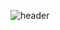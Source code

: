 <!--   <div align=center>
	[![Hits](https://hits.seeyoufarm.com/api/count/incr/badge.svg?url=https%3A%2F%2Fgithub.com%2FAn-ga-hee)](https://hits.seeyoufarm.com) 
  </div>   -->
 ![header](https://capsule-render.vercel.app/api?type=waving&color=auto&height=200&section=header&text=An%20Ga%20Hee&fontSize=60&fontAlign=10)

	
